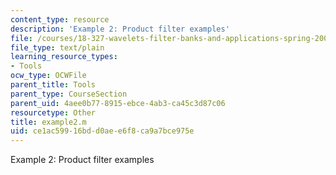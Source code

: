 ```yaml
---
content_type: resource
description: 'Example 2: Product filter examples'
file: /courses/18-327-wavelets-filter-banks-and-applications-spring-2003/ce1ac59916bdd0aee6f8ca9a7bce975e_example2.m
file_type: text/plain
learning_resource_types:
- Tools
ocw_type: OCWFile
parent_title: Tools
parent_type: CourseSection
parent_uid: 4aee0b77-8915-ebce-4ab3-ca45c3d87c06
resourcetype: Other
title: example2.m
uid: ce1ac599-16bd-d0ae-e6f8-ca9a7bce975e
---
```

Example 2: Product filter examples

